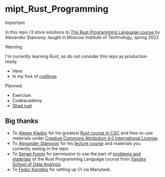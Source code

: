 # mipt_Rust_Programming

> [!IMPORTANT]
> In this repo i'll store solutions to [The Rust Programming Language course
](https://gitlab.com/alex.stanovoy/mipt-rust/-/tree/master?ref_type=heads) by Alexander Stanovoy.
> taught in Moscow Institute of Technology, spring 2022

> [!WARNING]
> I'm currently learning Rust, so do not consider this repo as production ready. 
> - Here
> - In my fork of [rustlings](https://github.com/MisterZurg/Rustlings)
>
> Planned:
> - Exercism
> - Codeacademy
> - [Shad rust](https://gitlab.com/meandrobo/shad-rust)

## Big thanks
- To [Alexey Kladov](https://github.com/matklad) for his greatest [Rust course in CSC](https://www.youtube.com/redirect?event=video_description&redir_token=QUFFLUhqbmthSllDT3hOMDI3Ny1yMTRDOHhUdUwzODdWUXxBQ3Jtc0trcGFhZF9UMTVzT2ZGUFRQR2dBdWJ2U1dJS2ZnNlpURzVXY21OZ1NNNmk5TWhqU0VPbmljc3R0Tm9ERFdIbFNqaXhGT281dENob2xXeGNVTVA0dXlrV2FHa3Zpb3BmVnM0NU9aTmUxSWlPMjdpYmdqTQ&q=http%3A%2F%2Fbit.ly%2F2QfWama) and free-to-use materials under [Creative Commons Attribution 4.0 International License](http://creativecommons.org/licenses/by/4.0/).
- To [Alexander Stanovoy](https://www.linkedin.com/in/alexstanovoy/) for his [lecture course](https://www.youtube.com/playlist?list=PL4_hYwCyhAvbeLzi699gqMUA4UaPkcdmJ) and materials you currently seeing in the repo.
- To [Sergei Fomin](https://gitlab.com/meandrobo) for permission to use the part of [problems and materials](https://gitlab.com/meandrobo/shad-rust) of the Rust Programming Language course from [Yandex School of Data Analysis](https://yandexdataschool.com).
- To [Fedor Korotkiy](https://gitlab.com/slon) for setting up CI via Manytask.
